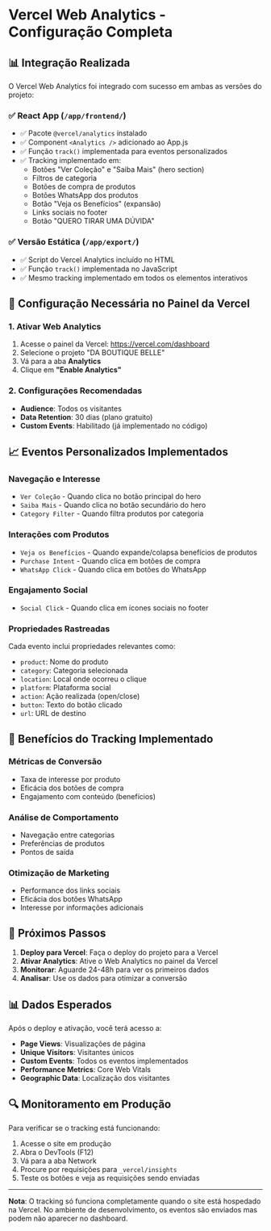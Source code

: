 # Vercel Web Analytics - Configuração Completa

## 📊 Integração Realizada

O Vercel Web Analytics foi integrado com sucesso em ambas as versões do projeto:

### ✅ **React App** (`/app/frontend/`)
- ✅ Pacote `@vercel/analytics` instalado
- ✅ Component `<Analytics />` adicionado ao App.js
- ✅ Função `track()` implementada para eventos personalizados
- ✅ Tracking implementado em:
  - Botões "Ver Coleção" e "Saiba Mais" (hero section)
  - Filtros de categoria
  - Botões de compra de produtos
  - Botões WhatsApp dos produtos
  - Botão "Veja os Benefícios" (expansão)
  - Links sociais no footer
  - Botão "QUERO TIRAR UMA DÚVIDA"

### ✅ **Versão Estática** (`/app/export/`)
- ✅ Script do Vercel Analytics incluído no HTML
- ✅ Função `track()` implementada no JavaScript
- ✅ Mesmo tracking implementado em todos os elementos interativos

## 🔧 Configuração Necessária no Painel da Vercel

### 1. **Ativar Web Analytics**
1. Acesse o painel da Vercel: https://vercel.com/dashboard
2. Selecione o projeto "DA BOUTIQUE BELLE"
3. Vá para a aba **Analytics**
4. Clique em **"Enable Analytics"**

### 2. **Configurações Recomendadas**
- **Audience**: Todos os visitantes
- **Data Retention**: 30 dias (plano gratuito)
- **Custom Events**: Habilitado (já implementado no código)

## 📈 Eventos Personalizados Implementados

### **Navegação e Interesse**
- `Ver Coleção` - Quando clica no botão principal do hero
- `Saiba Mais` - Quando clica no botão secundário do hero
- `Category Filter` - Quando filtra produtos por categoria

### **Interações com Produtos**
- `Veja os Benefícios` - Quando expande/colapsa benefícios de produtos
- `Purchase Intent` - Quando clica em botões de compra
- `WhatsApp Click` - Quando clica em botões do WhatsApp

### **Engajamento Social**
- `Social Click` - Quando clica em ícones sociais no footer

### **Propriedades Rastreadas**
Cada evento inclui propriedades relevantes como:
- `product`: Nome do produto
- `category`: Categoria selecionada
- `location`: Local onde ocorreu o clique
- `platform`: Plataforma social
- `action`: Ação realizada (open/close)
- `button`: Texto do botão clicado
- `url`: URL de destino

## 🎯 Benefícios do Tracking Implementado

### **Métricas de Conversão**
- Taxa de interesse por produto
- Eficácia dos botões de compra
- Engajamento com conteúdo (benefícios)

### **Análise de Comportamento**
- Navegação entre categorias
- Preferências de produtos
- Pontos de saída

### **Otimização de Marketing**
- Performance dos links sociais
- Eficácia dos botões WhatsApp
- Interesse por informações adicionais

## 🚀 Próximos Passos

1. **Deploy para Vercel**: Faça o deploy do projeto para a Vercel
2. **Ativar Analytics**: Ative o Web Analytics no painel da Vercel
3. **Monitorar**: Aguarde 24-48h para ver os primeiros dados
4. **Analisar**: Use os dados para otimizar a conversão

## 📊 Dados Esperados

Após o deploy e ativação, você terá acesso a:
- **Page Views**: Visualizações de página
- **Unique Visitors**: Visitantes únicos
- **Custom Events**: Todos os eventos implementados
- **Performance Metrics**: Core Web Vitals
- **Geographic Data**: Localização dos visitantes

## 🔍 Monitoramento em Produção

Para verificar se o tracking está funcionando:
1. Acesse o site em produção
2. Abra o DevTools (F12)
3. Vá para a aba Network
4. Procure por requisições para `_vercel/insights`
5. Teste os botões e veja as requisições sendo enviadas

---

**Nota**: O tracking só funciona completamente quando o site está hospedado na Vercel. No ambiente de desenvolvimento, os eventos são enviados mas podem não aparecer no dashboard.